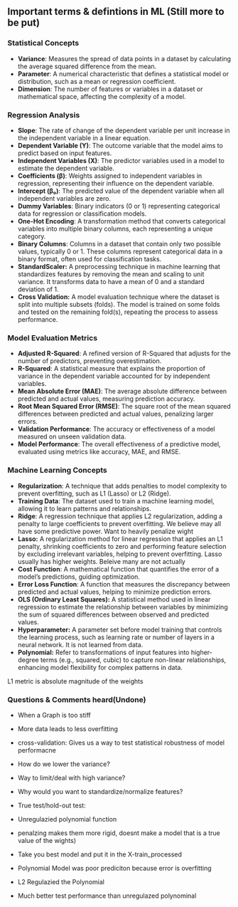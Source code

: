 ## Important terms & defintions in ML (Still more to be put)

### **Statistical Concepts**  
- **Variance**: Measures the spread of data points in a dataset by calculating the average squared difference from the mean.  
- **Parameter**: A numerical characteristic that defines a statistical model or distribution, such as a mean or regression coefficient.  
- **Dimension**: The number of features or variables in a dataset or mathematical space, affecting the complexity of a model.  

### **Regression Analysis**  
- **Slope**: The rate of change of the dependent variable per unit increase in the independent variable in a linear equation.  
- **Dependent Variable (Y)**: The outcome variable that the model aims to predict based on input features.  
- **Independent Variables (X)**: The predictor variables used in a model to estimate the dependent variable.  
- **Coefficients (β)**: Weights assigned to independent variables in regression, representing their influence on the dependent variable.  
- **Intercept (β₀)**: The predicted value of the dependent variable when all independent variables are zero.  
- **Dummy Variables**: Binary indicators (0 or 1) representing categorical data for regression or classification models.  
- **One-Hot Encoding**: A transformation method that converts categorical variables into multiple binary columns, each representing a unique category.
- **Binary Columns**: Columns in a dataset that contain only two possible values, typically 0 or 1. These columns represent categorical data in a binary format, often used for classification tasks.
- **StandardScaler:** A preprocessing technique in machine learning that standardizes features by removing the mean and scaling to unit variance. It transforms data to have a mean of 0 and a standard deviation of 1.
- **Cross Validation:** A model evaluation technique where the dataset is split into multiple subsets (folds). The model is trained on some folds and tested on the remaining fold(s), repeating the process to assess performance.

### **Model Evaluation Metrics**  
- **Adjusted R-Squared**: A refined version of R-Squared that adjusts for the number of predictors, preventing overestimation.  
- **R-Squared**: A statistical measure that explains the proportion of variance in the dependent variable accounted for by independent variables.  
- **Mean Absolute Error (MAE)**: The average absolute difference between predicted and actual values, measuring prediction accuracy.  
- **Root Mean Squared Error (RMSE)**: The square root of the mean squared differences between predicted and actual values, penalizing larger errors.  
- **Validation Performance**: The accuracy or effectiveness of a model measured on unseen validation data.  
- **Model Performance**: The overall effectiveness of a predictive model, evaluated using metrics like accuracy, MAE, and RMSE.  

### **Machine Learning Concepts**  
- **Regularization**: A technique that adds penalties to model complexity to prevent overfitting, such as L1 (Lasso) or L2 (Ridge).  
- **Training Data**: The dataset used to train a machine learning model, allowing it to learn patterns and relationships.  
- **Ridge**: A regression technique that applies L2 regularization, adding a penalty to large coefficients to prevent overfitting. We believe may all have some predictive power. Want to heavily penalize wight
- **Lasso:** A regularization method for linear regression that applies an L1 penalty, shrinking coefficients to zero and performing feature selection by excluding irrelevant variables, helping to prevent overfitting. Lasso usually has higher weights. Beleive many are not actually 
- **Cost Function**: A mathematical function that quantifies the error of a model’s predictions, guiding optimization.  
- **Error Loss Function**: A function that measures the discrepancy between predicted and actual values, helping to minimize prediction errors.
- **OLS (Ordinary Least Squares):** A statistical method used in linear regression to estimate the relationship between variables by minimizing the sum of squared differences between observed and predicted values.
- **Hyperparameter:** A parameter set before model training that controls the learning process, such as learning rate or number of layers in a neural network. It is not learned from data.
- **Polynomial:** Refer to transformations of input features into higher-degree terms (e.g., squared, cubic) to capture non-linear relationships, enhancing model flexibility for complex patterns in data.

L1 metric is absolute magnitude of the weights 

### Questions & Comments heard(Undone)

- When a Graph is too stiff
- More data leads to less overfitting
- cross-validation: Gives us a way to test statistical robustness of model performacne

- How do we lower the variance?
- Way to limit/deal with high variance?
- Why would you want to standardize/normalize features?

- True test/hold-out test:

- Unregulazied polynomial function

- penalzing makes them more rigid, doesnt make a model that is a true value of the wights)


- Take you best model and put it in the X-train_processed



- Polynomial Model was poor prediciton because error is overfitting 
- L2 Regulazied the Polynomial
- Much better test performance than unregulazed polynominal
